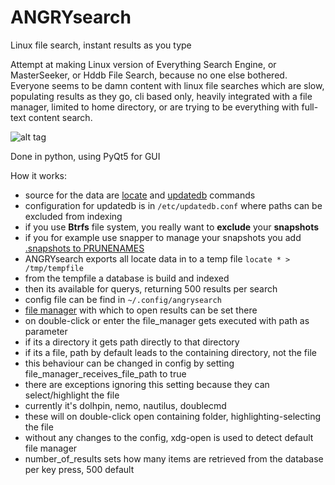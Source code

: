 # ANGRYsearch
Linux file search, instant results as you type

Attempt at making Linux version of Everything Search Engine, or MasterSeeker, or Hddb File Search, because no one else bothered.
Everyone seems to be damn content with linux file searches which are slow, populating results as they go, cli based only, heavily integrated with a file manager, limited to home directory, or are trying to be everything with full-text content search.

![alt tag](http://i.imgur.com/TyH60mq.gif)

Done in python, using PyQt5 for GUI

How it works:

* source for the data are [locate](http://linux.die.net/man/1/locate) and [updatedb](http://linux.die.net/man/1/updatedb) commands
* configuration for updatedb is in `/etc/updatedb.conf` where paths can be excluded from indexing
* if you use **Btrfs** file system, you really want to **exclude** your **snapshots**
* if you for example use snapper to manage your snapshots you add [.snapshots to PRUNENAMES](http://i.imgur.com/I8Vq4go.png)
* ANGRYsearch exports all locate data in to a temp file `locate * > /tmp/tempfile`
* from the tempfile a database is build and indexed
* then its available for querys, returning 500 results per search
* config file can be find in `~/.config/angrysearch`
* [file manager](http://i.imgur.com/Vpi2csT.png) with which to open results can be set there
* on double-click or enter the file_manager gets executed with path as parameter
* if its a directory it gets path directly to that directory
* if its a file, path by default leads to the containing directory, not the file
* this behaviour can be changed in config by setting file_manager_receives_file_path to true
* there are exceptions ignoring this setting because they can select/highlight the file
* currently it's dolhpin, nemo, nautilus, doublecmd
* these will on double-click open containing folder, highlighting-selecting the file
* without any changes to the config, xdg-open is used to detect default file manager
* number_of_results sets how many items are retrieved from the database per key press, 500 default
